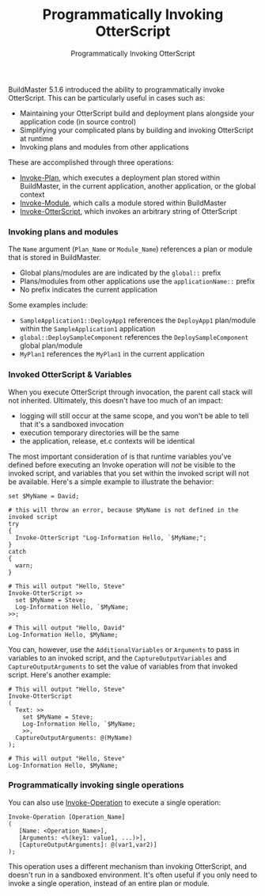 ﻿---
title: Programmatically Invoking OtterScript
subtitle: Programmatically Invoking OtterScript
sequence: 700
keywords: buildmaster, manual
show-headings-in-nav: true
---
BuildMaster 5.1.6 introduced the ability to programmatically invoke OtterScript. This can be particularly useful in cases such as:

 * Maintaining your OtterScript build and deployment plans alongside your application code (in source control)
 * Simplifying your complicated plans by building and invoking OtterScript at runtime
 * Invoking plans and modules from other applications

 These are accomplished through three operations:
 * [Invoke-Plan](/docs/buildmaster/reference/operations/buildmaster/invoke-plan), which executes a deployment plan stored within BuildMaster, in the current application, another application, or the global context
 * [Invoke-Module](/docs/buildmaster/reference/operations/buildmaster/invoke-module), which calls a module stored within BuildMaster
 * [Invoke-OtterScript](/docs/buildmaster/reference/operations/buildmaster/invoke-otterscript), which invokes an arbitrary string of OtterScript

### Invoking plans and modules

The `Name` argument (`Plan_Name` or `Module_Name`) references a plan or module that is stored in BuildMaster.
 * Global plans/modules are are indicated by the `global::` prefix
 * Plans/modules from other applications use the `applicationName::` prefix
 * No prefix indicates the current application

Some examples include:
 * `SampleApplication1::DeployApp1` references the `DeployApp1` plan/module within the `SampleApplication1` application
 * `global::DeploySampleComponent` references the `DeploySampleComponent` global plan/module
 * `MyPlan1` references the `MyPlan1` in the current application
    

### Invoked OtterScript & Variables

When you execute OtterScript through invocation, the parent call stack will not inherited. Ultimately, this doesn't have too much of an impact:

 * logging will still occur at the same scope, and you won't be able to tell that it's a sandboxed invocation
 * execution temporary directories will be the same
 * the application, release, et.c contexts will be identical

The most important consideration of is that runtime variables you've defined before executing an Invoke operation will *not* be visible to the invoked script, and variables that you set within the invoked script will not be available. Here's a simple example to illustrate the behavior:

    set $MyName = David;
    
    # this will throw an error, because $MyName is not defined in the invoked script
    try 
    { 
      Invoke-OtterScript "Log-Information Hello, `$MyName;";
    }
    catch 
    { 
      warn; 
    }
    
    # This will output "Hello, Steve"
    Invoke-OtterScript >>
      set $MyName = Steve;
      Log-Information Hello, `$MyName;
    >>;
    
    # This will output "Hello, David"
    Log-Information Hello, $MyName;

You can, however, use the `AdditionalVariables` or `Arguments` to pass in variables to an invoked script, and the `CaptureOutputVariables` and  `CaptureOutputArguments` to set the value of variables from that invoked script. Here's another example:

    # This will output "Hello, Steve"
    Invoke-OtterScript
    (
      Text: >> 
        set $MyName = Steve;
        Log-Information Hello, `$MyName; 
        >>,
      CaptureOutputArguments: @(MyName)
    );
    
    # This will output "Hello, Steve"
    Log-Information Hello, $MyName;


### Programmatically invoking single operations

You can also use [Invoke-Operation](/docs/buildmaster/reference/operations/general/invoke-operation) to execute a single operation:

    Invoke-Operation [Operation_Name]
    (
       [Name: <Operation_Name>],
       [Arguments: <%(key1: value1, ...)>],
       [CaptureOutputArguments]: @(var1,var2)]
    );

This operation uses a different mechanism than invoking OtterScript, and doesn't run in a sandboxed environment. It's often useful if you only need to invoke a single operation, instead of an entire plan or module.